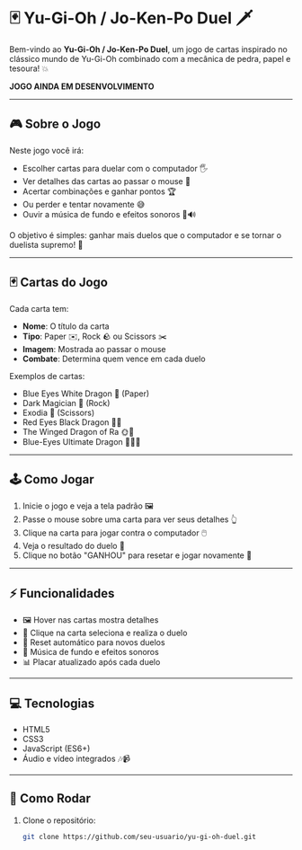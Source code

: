 # 🃏 Yu-Gi-Oh / Jo-Ken-Po Duel 🗡️

Bem-vindo ao **Yu-Gi-Oh / Jo-Ken-Po Duel**, um jogo de cartas inspirado no clássico mundo de Yu-Gi-Oh combinado com a mecânica de pedra, papel e tesoura! 💥

**JOGO AINDA EM DESENVOLVIMENTO**

---

## 🎮 Sobre o Jogo

Neste jogo você irá:

- Escolher cartas para duelar com o computador 🖐️
- Ver detalhes das cartas ao passar o mouse 👀
- Acertar combinações e ganhar pontos 🏆
- Ou perder e tentar novamente 😅
- Ouvir a música de fundo e efeitos sonoros 🎵🔊

O objetivo é simples: ganhar mais duelos que o computador e se tornar o duelista supremo! 🥇

---

## 🃏 Cartas do Jogo

Cada carta tem:

- **Nome**: O título da carta  
- **Tipo**: Paper ✉️, Rock 🪨 ou Scissors ✂️  
- **Imagem**: Mostrada ao passar o mouse  
- **Combate**: Determina quem vence em cada duelo

Exemplos de cartas:

- Blue Eyes White Dragon 🐉 (Paper)  
- Dark Magician 🔮 (Rock)  
- Exodia 👊 (Scissors)  
- Red Eyes Black Dragon 🖤🐉  
- The Winged Dragon of Ra 🌞🐲  
- Blue-Eyes Ultimate Dragon 🐲🐲🐲

---

## 🕹️ Como Jogar

1. Inicie o jogo e veja a tela padrão 🖼️
2. Passe o mouse sobre uma carta para ver seus detalhes 👆  
3. Clique na carta para jogar contra o computador 🖱️  
4. Veja o resultado do duelo 🏁  
5. Clique no botão "GANHOU" para resetar e jogar novamente 🔄  

---

## ⚡ Funcionalidades

- 🖼️ Hover nas cartas mostra detalhes  
- 🎯 Clique na carta seleciona e realiza o duelo  
- 🔄 Reset automático para novos duelos  
- 🎵 Música de fundo e efeitos sonoros  
- 📊 Placar atualizado após cada duelo

---

## 💻 Tecnologias

- HTML5  
- CSS3  
- JavaScript (ES6+)  
- Áudio e vídeo integrados 🎶📹  

---

## 🚀 Como Rodar

1. Clone o repositório:
   ```bash
   git clone https://github.com/seu-usuario/yu-gi-oh-duel.git
